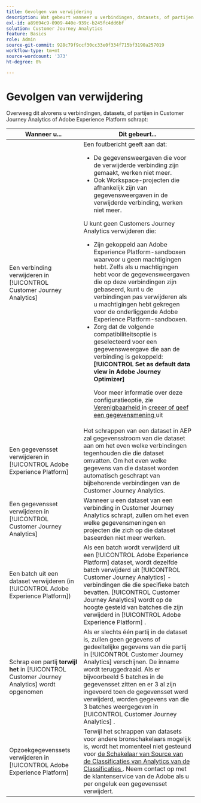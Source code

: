 ```yaml
---
title: Gevolgen van verwijdering
description: Wat gebeurt wanneer u verbindingen, datasets, of partijen in Customer Journey Analytics of Adobe Experience Platform schrapt.
exl-id: a89694c9-0909-440e-939c-b245fc4dd6bf
solution: Customer Journey Analytics
feature: Basics
role: Admin
source-git-commit: 928c79f9ccf30cc33e0f334f715bf3190a257019
workflow-type: tm+mt
source-wordcount: '373'
ht-degree: 0%

---
```


# Gevolgen van verwijdering

Overweeg dit alvorens u verbindingen, datasets, of partijen in Customer Journey Analytics of Adobe Experience Platform schrapt:

| Wanneer u... | Dit gebeurt... |
| --- | --- |
| Een verbinding verwijderen in [!UICONTROL Customer Journey Analytics] | Een foutbericht geeft aan dat:<ul><li>De gegevensweergaven die voor de verwijderde verbinding zijn gemaakt, werken niet meer.</li><li> Ook Workspace-projecten die afhankelijk zijn van gegevensweergaven in de verwijderde verbinding, werken niet meer.</li></ul>U kunt geen Customers Journey Analytics verwijderen die: <ul><li>Zijn gekoppeld aan Adobe Experience Platform-sandboxen waarvoor u geen machtigingen hebt. Zelfs als u machtigingen hebt voor de gegevensweergaven die op deze verbindingen zijn gebaseerd, kunt u de verbindingen pas verwijderen als u machtigingen hebt gekregen voor de onderliggende Adobe Experience Platform-sandboxen.</li><li>Zorg dat de volgende compatibiliteitsoptie is geselecteerd voor een gegevensweergave die aan de verbinding is gekoppeld: **[!UICONTROL Set as default data view in Adobe Journey Optimizer]**<p>Voor meer informatie over deze configuratieoptie, zie [ Verenigbaarheid ](/help/data-views/create-dataview.md#compatibility) in [ creeer of geef een gegevensmening ](/help/data-views/create-dataview.md) uit</p></li></ul> |
| Een gegevensset verwijderen in [!UICONTROL Adobe Experience Platform] | Het schrappen van een dataset in AEP zal gegevensstroom van die dataset aan om het even welke verbindingen tegenhouden die die dataset omvatten. Om het even welke gegevens van die dataset worden automatisch geschrapt van bijbehorende verbindingen van de Customer Journey Analytics. |
| Een gegevensset verwijderen in [!UICONTROL Customer Journey Analytics] | Wanneer u een dataset van een verbinding in Customer Journey Analytics schrapt, zullen om het even welke gegevensmeningen en projecten die zich op die dataset baseerden niet meer werken. |
| Een batch uit een dataset verwijderen (in [!UICONTROL Adobe Experience Platform]) | Als een batch wordt verwijderd uit een [!UICONTROL Adobe Experience Platform] dataset, wordt dezelfde batch verwijderd uit [!UICONTROL Customer Journey Analytics] -verbindingen die die specifieke batch bevatten. [!UICONTROL Customer Journey Analytics] wordt op de hoogte gesteld van batches die zijn verwijderd in [!UICONTROL Adobe Experience Platform] . |
| Schrap een partij **terwijl het** in [!UICONTROL Customer Journey Analytics] wordt opgenomen | Als er slechts één partij in de dataset is, zullen geen gegevens of gedeeltelijke gegevens van die partij in [!UICONTROL Customer Journey Analytics] verschijnen. De inname wordt teruggedraaid. Als er bijvoorbeeld 5 batches in de gegevensset zitten en er 3 al zijn ingevoerd toen de gegevensset werd verwijderd, worden gegevens van die 3 batches weergegeven in [!UICONTROL Customer Journey Analytics] . |
| Opzoekgegevenssets verwijderen in [!UICONTROL Adobe Experience Platform] | Terwijl het schrappen van datasets voor andere bronschakelaars mogelijk is, wordt het momenteel niet gesteund voor [ de Schakelaar van Source van de Classificaties van Analytics van de Classificaties ](https://experienceleague.adobe.com/docs/experience-platform/sources/ui-tutorials/create/adobe-applications/classifications.html). Neem contact op met de klantenservice van de Adobe als u per ongeluk een gegevensset verwijdert. |
